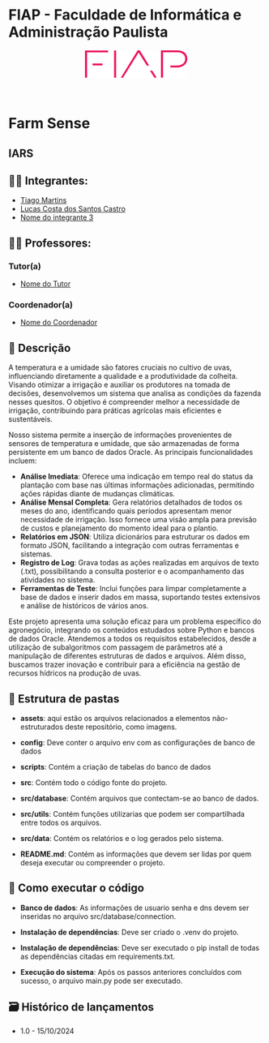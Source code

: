 # FIAP - Faculdade de Informática e Administração Paulista

<p align="center">
<a href= "https://www.fiap.com.br/"><img src="assets/logo-fiap.png" alt="FIAP - Faculdade de Informática e Admnistração Paulista" border="0" width=40% height=40%></a>
</p>

<br>

# Farm Sense

## IARS

## 👨‍🎓 Integrantes: 
- <a href="https://www.linkedin.com/company/inova-fusca">Tiago Martins</a>
- <a href="https://www.linkedin.com/in/lucas-castro-32263bb5 ">Lucas Costa dos Santos Castro</a>
- <a href="https://www.linkedin.com/company/inova-fusca">Nome do integrante 3</a> 

## 👩‍🏫 Professores:
### Tutor(a) 
- <a href="">Nome do Tutor</a>
### Coordenador(a)
- <a href="https://www.linkedin.com/company/inova-fusca">Nome do Coordenador</a>


## 📜 Descrição

A temperatura e a umidade são fatores cruciais no cultivo de uvas, influenciando diretamente a qualidade e a produtividade da colheita. Visando otimizar a irrigação e auxiliar os produtores na tomada de decisões, desenvolvemos um sistema que analisa as condições da fazenda nesses quesitos. O objetivo é compreender melhor a necessidade de irrigação, contribuindo para práticas agrícolas mais eficientes e sustentáveis.

Nosso sistema permite a inserção de informações provenientes de sensores de temperatura e umidade, que são armazenadas de forma persistente em um banco de dados Oracle. As principais funcionalidades incluem:

- **Análise Imediata**: Oferece uma indicação em tempo real do status da plantação com base nas últimas informações adicionadas, permitindo ações rápidas diante de mudanças climáticas.
- **Análise Mensal Completa**: Gera relatórios detalhados de todos os meses do ano, identificando quais períodos apresentam menor necessidade de irrigação. Isso fornece uma visão ampla para previsão de custos e planejamento do momento ideal para o plantio.
- **Relatórios em JSON**: Utiliza dicionários para estruturar os dados em formato JSON, facilitando a integração com outras ferramentas e sistemas.
- **Registro de Log**: Grava todas as ações realizadas em arquivos de texto (.txt), possibilitando a consulta posterior e o acompanhamento das atividades no sistema.
- **Ferramentas de Teste**: Inclui funções para limpar completamente a base de dados e inserir dados em massa, suportando testes extensivos e análise de históricos de vários anos.

Este projeto apresenta uma solução eficaz para um problema específico do agronegócio, integrando os conteúdos estudados sobre Python e bancos de dados Oracle. Atendemos a todos os requisitos estabelecidos, desde a utilização de subalgoritmos com passagem de parâmetros até a manipulação de diferentes estruturas de dados e arquivos. Além disso, buscamos trazer inovação e contribuir para a eficiência na gestão de recursos hídricos na produção de uvas.

## 📁 Estrutura de pastas

- <b>assets</b>: aqui estão os arquivos relacionados a elementos não-estruturados deste repositório, como imagens.

- <b>config</b>: Deve conter o arquivo env com as configurações de banco de dados

- <b>scripts</b>: Contém a criação de tabelas do banco de dados

- <b>src</b>: Contém todo o código fonte do projeto.

- <b>src/database</b>: Contém arquivos que contectam-se ao banco de dados.

- <b>src/utils</b>: Contém funções utilizarias que podem ser compartilhada entre todos os arquivos.

- <b>src/data</b>: Contém os relatórios e o log gerados pelo sistema.

- <b>README.md</b>: Contém as informações que devem ser lidas por quem deseja executar ou compreender o projeto.

## 🔧 Como executar o código

- <b>Banco de dados</b>: As informações de usuario senha e dns devem ser inseridas no arquivo src/database/connection.

- <b>Instalação de dependências</b>: Deve ser criado o .venv do projeto.

- <b>Instalação de dependências</b>: Deve ser executado o pip install de todas as dependências citadas em requirements.txt.

- <b>Execução do sistema</b>: Após os passos anteriores concluídos com sucesso, o arquivo main.py pode ser executado.


## 🗃 Histórico de lançamentos

* 1.0 - 15/10/2024


